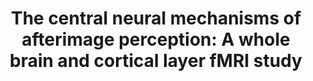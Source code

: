 ---
title: "The central neural mechanisms of afterimage perception: A whole brain and cortical layer fMRI study"
project_id: consciousness
conf_date: 2024-07-01
conference_id: "ASSC_2024"
presenters:
   - sharif_kronemer
summary: ""
file: /assets/presentations/Kronemer_ASSC_27_Talk_Presentation.pdf
filename: Kronemer_ASSC_27_Talk_Presentation.pdf
layout: presentation
---